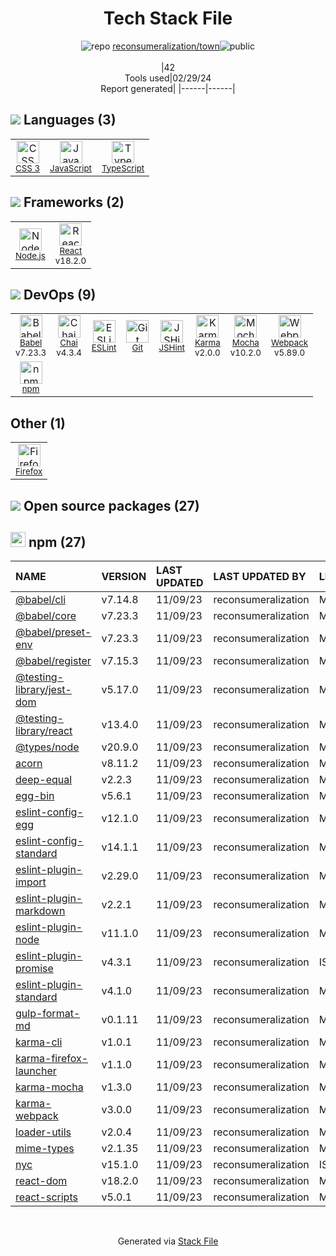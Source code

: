 <!--
&lt;--- Readme.md Snippet without images Start ---&gt;
## Tech Stack
reconsumeralization/town is built on the following main stack:

- [JavaScript](https://developer.mozilla.org/en-US/docs/Web/JavaScript) – Languages
- [TypeScript](http://www.typescriptlang.org) – Languages
- [Node.js](http://nodejs.org/) – Frameworks (Full Stack)
- [React](https://reactjs.org/) – Javascript UI Libraries
- [Babel](http://babeljs.io/) – JavaScript Compilers
- [Chai](http://chaijs.com/) – Javascript Testing Framework
- [ESLint](http://eslint.org/) – Code Review
- [JSHint](http://www.jshint.com/about/) – Code Review
- [Karma](http://karma-runner.github.io/) – Browser Testing
- [Mocha](http://mochajs.org/) – Javascript Testing Framework
- [Webpack](http://webpack.js.org) – JS Build Tools / JS Task Runners
- [Firefox](https://www.mozilla.org/en-US/firefox/) – Web Browser

Full tech stack [here](/techstack.md)

&lt;--- Readme.md Snippet without images End ---&gt;

&lt;--- Readme.md Snippet with images Start ---&gt;
## Tech Stack
reconsumeralization/town is built on the following main stack:

- <img width='25' height='25' src='https://img.stackshare.io/service/1209/javascript.jpeg' alt='JavaScript'/> [JavaScript](https://developer.mozilla.org/en-US/docs/Web/JavaScript) – Languages
- <img width='25' height='25' src='https://img.stackshare.io/service/1612/bynNY5dJ.jpg' alt='TypeScript'/> [TypeScript](http://www.typescriptlang.org) – Languages
- <img width='25' height='25' src='https://img.stackshare.io/service/1011/n1JRsFeB_400x400.png' alt='Node.js'/> [Node.js](http://nodejs.org/) – Frameworks (Full Stack)
- <img width='25' height='25' src='https://img.stackshare.io/service/1020/OYIaJ1KK.png' alt='React'/> [React](https://reactjs.org/) – Javascript UI Libraries
- <img width='25' height='25' src='https://img.stackshare.io/service/2739/-1wfGjNw.png' alt='Babel'/> [Babel](http://babeljs.io/) – JavaScript Compilers
- <img width='25' height='25' src='https://img.stackshare.io/service/1725/chai.png' alt='Chai'/> [Chai](http://chaijs.com/) – Javascript Testing Framework
- <img width='25' height='25' src='https://img.stackshare.io/service/3337/Q4L7Jncy.jpg' alt='ESLint'/> [ESLint](http://eslint.org/) – Code Review
- <img width='25' height='25' src='https://img.stackshare.io/service/1945/mzh2bRes_400x400.png' alt='JSHint'/> [JSHint](http://www.jshint.com/about/) – Code Review
- <img width='25' height='25' src='https://img.stackshare.io/service/1420/TidYGd6a.png' alt='Karma'/> [Karma](http://karma-runner.github.io/) – Browser Testing
- <img width='25' height='25' src='https://img.stackshare.io/service/832/mocha.png' alt='Mocha'/> [Mocha](http://mochajs.org/) – Javascript Testing Framework
- <img width='25' height='25' src='https://img.stackshare.io/service/1682/IMG_4636.PNG' alt='Webpack'/> [Webpack](http://webpack.js.org) – JS Build Tools / JS Task Runners
- <img width='25' height='25' src='https://img.stackshare.io/service/8705/768px-Firefox_Logo__2017.svg.png' alt='Firefox'/> [Firefox](https://www.mozilla.org/en-US/firefox/) – Web Browser

Full tech stack [here](/techstack.md)

&lt;--- Readme.md Snippet with images End ---&gt;
-->
<div align="center">

# Tech Stack File
![](https://img.stackshare.io/repo.svg "repo") [reconsumeralization/town](https://github.com/reconsumeralization/town)![](https://img.stackshare.io/public_badge.svg "public")
<br/><br/>
|42<br/>Tools used|02/29/24 <br/>Report generated|
|------|------|
</div>

## <img src='https://img.stackshare.io/languages.svg'/> Languages (3)
<table><tr>
  <td align='center'>
  <img width='36' height='36' src='https://img.stackshare.io/service/6727/css.png' alt='CSS 3'>
  <br>
  <sub><a href="https://developer.mozilla.org/en-US/docs/Web/CSS/CSS3">CSS 3</a></sub>
  <br>
  <sub></sub>
</td>

<td align='center'>
  <img width='36' height='36' src='https://img.stackshare.io/service/1209/javascript.jpeg' alt='JavaScript'>
  <br>
  <sub><a href="https://developer.mozilla.org/en-US/docs/Web/JavaScript">JavaScript</a></sub>
  <br>
  <sub></sub>
</td>

<td align='center'>
  <img width='36' height='36' src='https://img.stackshare.io/service/1612/bynNY5dJ.jpg' alt='TypeScript'>
  <br>
  <sub><a href="http://www.typescriptlang.org">TypeScript</a></sub>
  <br>
  <sub></sub>
</td>

</tr>
</table>

## <img src='https://img.stackshare.io/frameworks.svg'/> Frameworks (2)
<table><tr>
  <td align='center'>
  <img width='36' height='36' src='https://img.stackshare.io/service/1011/n1JRsFeB_400x400.png' alt='Node.js'>
  <br>
  <sub><a href="http://nodejs.org/">Node.js</a></sub>
  <br>
  <sub></sub>
</td>

<td align='center'>
  <img width='36' height='36' src='https://img.stackshare.io/service/1020/OYIaJ1KK.png' alt='React'>
  <br>
  <sub><a href="https://reactjs.org/">React</a></sub>
  <br>
  <sub>v18.2.0</sub>
</td>

</tr>
</table>

## <img src='https://img.stackshare.io/devops.svg'/> DevOps (9)
<table><tr>
  <td align='center'>
  <img width='36' height='36' src='https://img.stackshare.io/service/2739/-1wfGjNw.png' alt='Babel'>
  <br>
  <sub><a href="http://babeljs.io/">Babel</a></sub>
  <br>
  <sub>v7.23.3</sub>
</td>

<td align='center'>
  <img width='36' height='36' src='https://img.stackshare.io/service/1725/chai.png' alt='Chai'>
  <br>
  <sub><a href="http://chaijs.com/">Chai</a></sub>
  <br>
  <sub>v4.3.4</sub>
</td>

<td align='center'>
  <img width='36' height='36' src='https://img.stackshare.io/service/3337/Q4L7Jncy.jpg' alt='ESLint'>
  <br>
  <sub><a href="http://eslint.org/">ESLint</a></sub>
  <br>
  <sub></sub>
</td>

<td align='center'>
  <img width='36' height='36' src='https://img.stackshare.io/service/1046/git.png' alt='Git'>
  <br>
  <sub><a href="http://git-scm.com/">Git</a></sub>
  <br>
  <sub></sub>
</td>

<td align='center'>
  <img width='36' height='36' src='https://img.stackshare.io/service/1945/mzh2bRes_400x400.png' alt='JSHint'>
  <br>
  <sub><a href="http://www.jshint.com/about/">JSHint</a></sub>
  <br>
  <sub></sub>
</td>

<td align='center'>
  <img width='36' height='36' src='https://img.stackshare.io/service/1420/TidYGd6a.png' alt='Karma'>
  <br>
  <sub><a href="http://karma-runner.github.io/">Karma</a></sub>
  <br>
  <sub>v2.0.0</sub>
</td>

<td align='center'>
  <img width='36' height='36' src='https://img.stackshare.io/service/832/mocha.png' alt='Mocha'>
  <br>
  <sub><a href="http://mochajs.org/">Mocha</a></sub>
  <br>
  <sub>v10.2.0</sub>
</td>

<td align='center'>
  <img width='36' height='36' src='https://img.stackshare.io/service/1682/IMG_4636.PNG' alt='Webpack'>
  <br>
  <sub><a href="http://webpack.js.org">Webpack</a></sub>
  <br>
  <sub>v5.89.0</sub>
</td>

</tr>
<tr>
  <td align='center'>
  <img width='36' height='36' src='https://img.stackshare.io/service/1120/lejvzrnlpb308aftn31u.png' alt='npm'>
  <br>
  <sub><a href="https://www.npmjs.com/">npm</a></sub>
  <br>
  <sub></sub>
</td>

</tr>
</table>

## Other (1)
<table><tr>
  <td align='center'>
  <img width='36' height='36' src='https://img.stackshare.io/service/8705/768px-Firefox_Logo__2017.svg.png' alt='Firefox'>
  <br>
  <sub><a href="https://www.mozilla.org/en-US/firefox/">Firefox</a></sub>
  <br>
  <sub></sub>
</td>

</tr>
</table>


## <img src='https://img.stackshare.io/group.svg' /> Open source packages (27)</h2>

## <img width='24' height='24' src='https://img.stackshare.io/service/1120/lejvzrnlpb308aftn31u.png'/> npm (27)

|NAME|VERSION|LAST UPDATED|LAST UPDATED BY|LICENSE|VULNERABILITIES|
|:------|:------|:------|:------|:------|:------|
|[@babel/cli](https://www.npmjs.com/@babel/cli)|v7.14.8|11/09/23|reconsumeralization |MIT|N/A|
|[@babel/core](https://www.npmjs.com/@babel/core)|v7.23.3|11/09/23|reconsumeralization |MIT|N/A|
|[@babel/preset-env](https://www.npmjs.com/@babel/preset-env)|v7.23.3|11/09/23|reconsumeralization |MIT|N/A|
|[@babel/register](https://www.npmjs.com/@babel/register)|v7.15.3|11/09/23|reconsumeralization |MIT|N/A|
|[@testing-library/jest-dom](https://www.npmjs.com/@testing-library/jest-dom)|v5.17.0|11/09/23|reconsumeralization |MIT|N/A|
|[@testing-library/react](https://www.npmjs.com/@testing-library/react)|v13.4.0|11/09/23|reconsumeralization |MIT|N/A|
|[@types/node](https://www.npmjs.com/@types/node)|v20.9.0|11/09/23|reconsumeralization |MIT|N/A|
|[acorn](https://www.npmjs.com/acorn)|v8.11.2|11/09/23|reconsumeralization |MIT|N/A|
|[deep-equal](https://www.npmjs.com/deep-equal)|v2.2.3|11/09/23|reconsumeralization |MIT|N/A|
|[egg-bin](https://www.npmjs.com/egg-bin)|v5.6.1|11/09/23|reconsumeralization |MIT|N/A|
|[eslint-config-egg](https://www.npmjs.com/eslint-config-egg)|v12.1.0|11/09/23|reconsumeralization |MIT|N/A|
|[eslint-config-standard](https://www.npmjs.com/eslint-config-standard)|v14.1.1|11/09/23|reconsumeralization |MIT|N/A|
|[eslint-plugin-import](https://www.npmjs.com/eslint-plugin-import)|v2.29.0|11/09/23|reconsumeralization |MIT|N/A|
|[eslint-plugin-markdown](https://www.npmjs.com/eslint-plugin-markdown)|v2.2.1|11/09/23|reconsumeralization |MIT|N/A|
|[eslint-plugin-node](https://www.npmjs.com/eslint-plugin-node)|v11.1.0|11/09/23|reconsumeralization |MIT|N/A|
|[eslint-plugin-promise](https://www.npmjs.com/eslint-plugin-promise)|v4.3.1|11/09/23|reconsumeralization |ISC|N/A|
|[eslint-plugin-standard](https://www.npmjs.com/eslint-plugin-standard)|v4.1.0|11/09/23|reconsumeralization |MIT|N/A|
|[gulp-format-md](https://www.npmjs.com/gulp-format-md)|v0.1.11|11/09/23|reconsumeralization |MIT|N/A|
|[karma-cli](https://www.npmjs.com/karma-cli)|v1.0.1|11/09/23|reconsumeralization |MIT|N/A|
|[karma-firefox-launcher](https://www.npmjs.com/karma-firefox-launcher)|v1.1.0|11/09/23|reconsumeralization |MIT|N/A|
|[karma-mocha](https://www.npmjs.com/karma-mocha)|v1.3.0|11/09/23|reconsumeralization |MIT|N/A|
|[karma-webpack](https://www.npmjs.com/karma-webpack)|v3.0.0|11/09/23|reconsumeralization |MIT|N/A|
|[loader-utils](https://www.npmjs.com/loader-utils)|v2.0.4|11/09/23|reconsumeralization |MIT|N/A|
|[mime-types](https://www.npmjs.com/mime-types)|v2.1.35|11/09/23|reconsumeralization |MIT|N/A|
|[nyc](https://www.npmjs.com/nyc)|v15.1.0|11/09/23|reconsumeralization |ISC|N/A|
|[react-dom](https://www.npmjs.com/react-dom)|v18.2.0|11/09/23|reconsumeralization |MIT|N/A|
|[react-scripts](https://www.npmjs.com/react-scripts)|v5.0.1|11/09/23|reconsumeralization |MIT|N/A|

<br/>
<div align='center'>

Generated via [Stack File](https://github.com/marketplace/stack-file)
